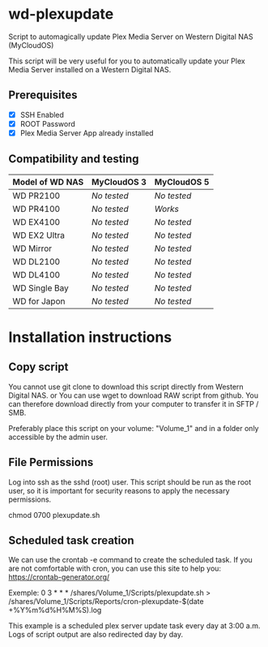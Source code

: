 # wd-plexupdate
Script to automagically update Plex Media Server on Western Digital NAS (MyCloudOS)

This script will be very useful for you to automatically update your Plex Media Server installed on a Western Digital NAS.

## Prerequisites
 - [X] SSH Enabled
 - [X] ROOT Password
 - [X] Plex Media Server App already installed

## Compatibility and testing
| Model of WD NAS | MyCloudOS 3 |MyCloudOS 5|
|--|--|--|
| WD PR2100 | *No tested* |*No tested*  |
| WD PR4100 | *No tested* |  *Works*  |
| WD EX4100 | *No tested* |*No tested*  |
| WD EX2 Ultra | *No tested* |*No tested*  |
| WD Mirror | *No tested* |*No tested*  |
| WD DL2100 | *No tested* |*No tested*  |
| WD DL4100 | *No tested* |*No tested*  |
| WD Single Bay | *No tested* |*No tested*  |
| WD for Japon | *No tested* |*No tested*  |

# Installation instructions

## Copy script
You cannot use git clone to download this script directly from Western Digital NAS.
or
You can use wget to download RAW script from github.
You can therefore download directly from your computer to transfer it in SFTP / SMB.

Preferably place this script on your volume: "Volume_1" and in a folder only accessible by the admin user.

## File Permissions
Log into ssh as the sshd (root) user.
This script should be run as the root user, so it is important for security reasons to apply the necessary permissions.

chmod 0700 plexupdate.sh

## Scheduled task creation

We can use the crontab -e command to create the scheduled task.
If you are not comfortable with cron, you can use this site to help you: https://crontab-generator.org/

Exemple:
0 3 * * * /shares/Volume_1/Scripts/plexupdate.sh > /shares/Volume_1/Scripts/Reports/cron-plexupdate-$(date +\%Y\%m\%d\%H\%M\%S).log

This example is a scheduled plex server update task every day at 3:00 a.m.
Logs of script output are also redirected day by day.

